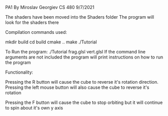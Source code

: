 PA1 
By Miroslav Georgiev
CS 480 
9/7/2021

The shaders have been moved into the Shaders folder
The program will look for the shaders there

Compilation commands used:

mkdir build
cd build
cmake ..
make
./Tutorial

To Run the program:
./Tutorial frag.glsl vert.glsl
If the command line arguments are not included the program will print instructions on how to 
run the program

Functionality: 

Pressing the R button will cause the cube to reverse it's rotation direction.
Pressing the left mouse button will also cause the cube to reverse it's rotation

Pressing the F button will cause the cube to stop orbiting but it will continue to spin about it's own y axis
